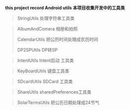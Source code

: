 **this project record Android utils  本项目收集开发中的工具类**
> StringUtils 处理字符串工具类

>  AlbumAndComera 相册和拍照
> 
>  CalendarUtils 把公历时间处理成农历时间
>
>  DP2SPUtils DP转SP

>  IntentUtils Intent启动 工具类

> KeyBoardUtils 键盘工具类

> SDcardUtils SDCard 工具类

> ShareUtils sharedPreferences工具类

> SolarTermsUtils 把公历日期处理成24节气
